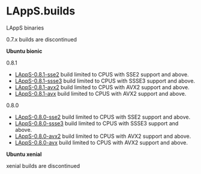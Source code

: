 # LAppS.builds
LAppS binaries


0.7.x builds are discontinued



**Ubuntu bionic**

0.8.1

  * [LAppS-0.8.1-sse2](https://github.com/ITpC/LAppS.builds/raw/master/bionic/lapps-0.8.1-sse2-amd64.deb) build limited to CPUS with SSE2 support and above. 
  * [LAppS-0.8.1-ssse3](https://github.com/ITpC/LAppS.builds/raw/master/bionic/lapps-0.8.1-ssse3-amd64.deb) build limited to CPUS with SSSE3 support and above. 
  * [LAppS-0.8.1-avx2](https://github.com/ITpC/LAppS.builds/raw/master/bionic/lapps-0.8.1-avx2-amd64.deb) build limited to CPUS with AVX2 support and above. 
  * [LAppS-0.8.1-avx](https://github.com/ITpC/LAppS.builds/raw/master/bionic/lapps-0.8.1-avx-amd64.deb) build limited to CPUS with AVX2 support and above. 

0.8.0

  * [LAppS-0.8.0-sse2](https://github.com/ITpC/LAppS.builds/raw/master/bionic/lapps-0.8.0-sse2-amd64.deb) build limited to CPUS with SSE2 support and above. 
  * [LAppS-0.8.0-ssse3](https://github.com/ITpC/LAppS.builds/raw/master/bionic/lapps-0.8.0-ssse3-amd64.deb) build limited to CPUS with SSSE3 support and above. 
  * [LAppS-0.8.0-avx2](https://github.com/ITpC/LAppS.builds/raw/master/bionic/lapps-0.8.0-avx2-amd64.deb) build limited to CPUS with AVX2 support and above. 
  * [LAppS-0.8.0-avx](https://github.com/ITpC/LAppS.builds/raw/master/bionic/lapps-0.8.0-avx-amd64.deb) build limited to CPUS with AVX2 support and above. 

**Ubuntu xenial**

xenial builds are discontinued
